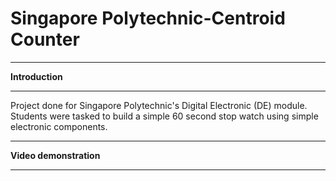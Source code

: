 # Singapore Polytechnic-Centroid Counter
 
*** 
<strong>Introduction</strong>
***

Project done for Singapore Polytechnic's Digital Electronic (DE) module. Students were tasked to build a simple 60 second stop watch using simple electronic components.

***

<strong>Video demonstration</strong>

***


